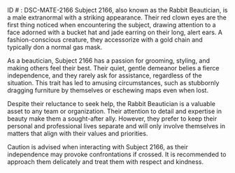 ID # : DSC-MATE-2166
Subject 2166, also known as the Rabbit Beautician, is a male extranormal with a striking appearance. Their red clown eyes are the first thing noticed when encountering the subject, drawing attention to a face adorned with a bucket hat and jade earring on their long, alert ears. A fashion-conscious creature, they accessorize with a gold chain and typically don a normal gas mask.

As a beautician, Subject 2166 has a passion for grooming, styling, and making others feel their best. Their quiet, gentle demeanor belies a fierce independence, and they rarely ask for assistance, regardless of the situation. This trait has led to amusing circumstances, such as stubbornly dragging furniture by themselves or eschewing maps even when lost.

Despite their reluctance to seek help, the Rabbit Beautician is a valuable asset to any team or organization. Their attention to detail and expertise in beauty make them a sought-after ally. However, they prefer to keep their personal and professional lives separate and will only involve themselves in matters that align with their values and priorities. 

Caution is advised when interacting with Subject 2166, as their independence may provoke confrontations if crossed. It is recommended to approach them delicately and treat them with respect and kindness.